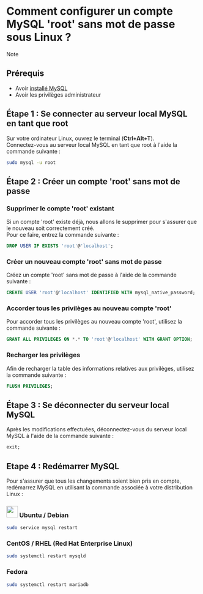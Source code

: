 # Comment configurer un compte MySQL 'root' sans mot de passe sous Linux ?

> [!NOTE]
> ## Prérequis
> - Avoir [installé MySQL](install_mysql.md)
> - Avoir les privilèges administrateur

## Étape 1 : Se connecter au serveur local MySQL en tant que root
Sur votre ordinateur Linux, ouvrez le terminal (**Ctrl+Alt+T**).<br>
Connectez-vous au serveur local MySQL en tant que root à l'aide la commande suivante :

```bash
sudo mysql -u root
```

## Étape 2 : Créer un compte 'root' sans mot de passe
### Supprimer le compte 'root' existant
Si un compte 'root' existe déjà, nous allons le supprimer pour s'assurer que le nouveau soit correctement créé.<br>
Pour ce faire, entrez la commande suivante :

```sql
DROP USER IF EXISTS 'root'@'localhost';
```

### Créer un nouveau compte 'root' sans mot de passe
Créez un compte 'root' sans mot de passe à l'aide de la commande suivante :

```sql
CREATE USER 'root'@'localhost' IDENTIFIED WITH mysql_native_password;
```

### Accorder tous les privilèges au nouveau compte 'root'
Pour accorder tous les privilèges au nouveau compte 'root', utilisez la commande suivante :

```sql
GRANT ALL PRIVILEGES ON *.* TO 'root'@'localhost' WITH GRANT OPTION;
```

### Recharger les privilèges
Afin de recharger la table des informations relatives aux privilèges, utilisez la commande suivante :

```sql
FLUSH PRIVILEGES;
```

## Étape 3 : Se déconnecter du serveur local MySQL
Après les modifications effectuées, déconnectez-vous du serveur local MySQL à l'aide de la commande suivante :

```sql
exit;
```

## Etape 4 : Redémarrer MySQL
Pour s'assurer que tous les changements soient bien pris en compte, redémarrez MySQL en utilisant la commande associée à votre distribution Linux :

### <img height="30" style="display: inline-block" src="https://user-images.githubusercontent.com/25181517/186884153-99edc188-e4aa-4c84-91b0-e2df260ebc33.png"> Ubuntu / Debian
```bash
sudo service mysql restart
```

### CentOS / RHEL (Red Hat Enterprise Linux)
```bash
sudo systemctl restart mysqld
```

### Fedora
```bash
sudo systemctl restart mariadb
```
